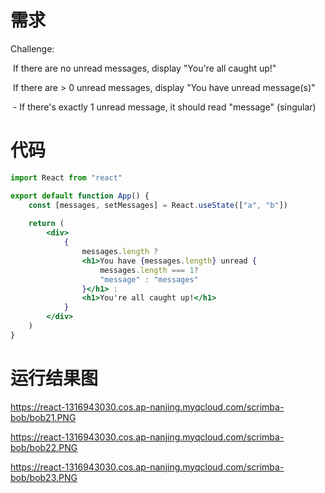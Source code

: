 # 需求

Challenge:

​      If there are no unread messages, display "You're all caught up!"

​      If there are > 0 unread messages, display "You have <n> unread message(s)"

​           - If there's exactly 1 unread message, it should read "message" (singular)

# 代码

~~~jsx
import React from "react"

export default function App() {
    const [messages, setMessages] = React.useState(["a", "b"])
   
    return (
        <div>
            {
                messages.length ?
                <h1>You have {messages.length} unread {
                    messages.length === 1?
                    "message" : "messages"
                }</h1> :
                <h1>You're all caught up!</h1>
            }
        </div>
    )
}
~~~

# 运行结果图

https://react-1316943030.cos.ap-nanjing.myqcloud.com/scrimba-bob/bob21.PNG

https://react-1316943030.cos.ap-nanjing.myqcloud.com/scrimba-bob/bob22.PNG

https://react-1316943030.cos.ap-nanjing.myqcloud.com/scrimba-bob/bob23.PNG